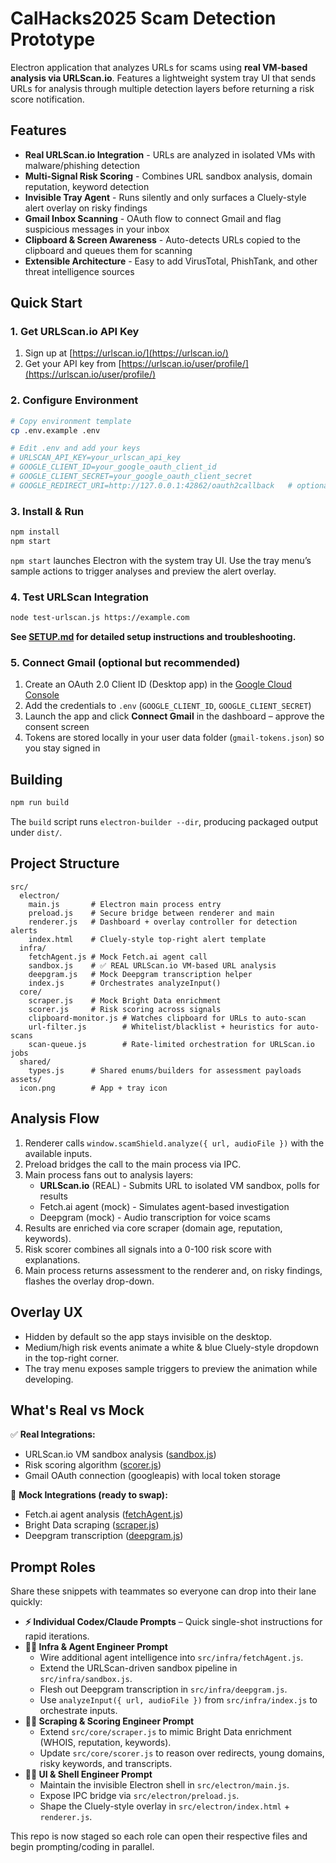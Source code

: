 # CalHacks2025 Scam Detection Prototype

Electron application that analyzes URLs for scams using **real VM-based analysis via URLScan.io**. Features a lightweight system tray UI that sends URLs for analysis through multiple detection layers before returning a risk score notification.

## Features

- **Real URLScan.io Integration** - URLs are analyzed in isolated VMs with malware/phishing detection
- **Multi-Signal Risk Scoring** - Combines URL sandbox analysis, domain reputation, keyword detection
- **Invisible Tray Agent** - Runs silently and only surfaces a Cluely-style alert overlay on risky findings
- **Gmail Inbox Scanning** - OAuth flow to connect Gmail and flag suspicious messages in your inbox
- **Clipboard & Screen Awareness** - Auto-detects URLs copied to the clipboard and queues them for scanning
- **Extensible Architecture** - Easy to add VirusTotal, PhishTank, and other threat intelligence sources

## Quick Start

### 1. Get URLScan.io API Key

1. Sign up at [https://urlscan.io/](https://urlscan.io/)
2. Get your API key from [https://urlscan.io/user/profile/](https://urlscan.io/user/profile/)

### 2. Configure Environment

```bash
# Copy environment template
cp .env.example .env

# Edit .env and add your keys
# URLSCAN_API_KEY=your_urlscan_api_key
# GOOGLE_CLIENT_ID=your_google_oauth_client_id
# GOOGLE_CLIENT_SECRET=your_google_oauth_client_secret
# GOOGLE_REDIRECT_URI=http://127.0.0.1:42862/oauth2callback   # optional override
```

### 3. Install & Run

```bash
npm install
npm start
```

`npm start` launches Electron with the system tray UI. Use the tray menu’s sample actions to trigger analyses and preview the alert overlay.

### 4. Test URLScan Integration

```bash
node test-urlscan.js https://example.com
```

**See [SETUP.md](SETUP.md) for detailed setup instructions and troubleshooting.**

### 5. Connect Gmail (optional but recommended)

1. Create an OAuth 2.0 Client ID (Desktop app) in the [Google Cloud Console](https://console.cloud.google.com/apis/credentials)
2. Add the credentials to `.env` (`GOOGLE_CLIENT_ID`, `GOOGLE_CLIENT_SECRET`)
3. Launch the app and click **Connect Gmail** in the dashboard – approve the consent screen
4. Tokens are stored locally in your user data folder (`gmail-tokens.json`) so you stay signed in

## Building

```bash
npm run build
```

The `build` script runs `electron-builder --dir`, producing packaged output under `dist/`.

## Project Structure

```
src/
  electron/
    main.js       # Electron main process entry
    preload.js    # Secure bridge between renderer and main
    renderer.js   # Dashboard + overlay controller for detection alerts
    index.html    # Cluely-style top-right alert template
  infra/
    fetchAgent.js # Mock Fetch.ai agent call
    sandbox.js    # ✅ REAL URLScan.io VM-based URL analysis
    deepgram.js   # Mock Deepgram transcription helper
    index.js      # Orchestrates analyzeInput()
  core/
    scraper.js    # Mock Bright Data enrichment
    scorer.js     # Risk scoring across signals
    clipboard-monitor.js # Watches clipboard for URLs to auto-scan
    url-filter.js        # Whitelist/blacklist + heuristics for auto-scans
    scan-queue.js        # Rate-limited orchestration for URLScan.io jobs
  shared/
    types.js      # Shared enums/builders for assessment payloads
assets/
  icon.png        # App + tray icon
```

## Analysis Flow

1. Renderer calls `window.scamShield.analyze({ url, audioFile })` with the available inputs.
2. Preload bridges the call to the main process via IPC.
3. Main process fans out to analysis layers:
   - **URLScan.io** (REAL) - Submits URL to isolated VM sandbox, polls for results
   - Fetch.ai agent (mock) - Simulates agent-based investigation
   - Deepgram (mock) - Audio transcription for voice scams
4. Results are enriched via core scraper (domain age, reputation, keywords).
5. Risk scorer combines all signals into a 0-100 risk score with explanations.
6. Main process returns assessment to the renderer and, on risky findings, flashes the overlay drop-down.

## Overlay UX

- Hidden by default so the app stays invisible on the desktop.
- Medium/high risk events animate a white & blue Cluely-style dropdown in the top-right corner.
- The tray menu exposes sample triggers to preview the animation while developing.

## What's Real vs Mock

✅ **Real Integrations:**
- URLScan.io VM sandbox analysis ([sandbox.js](src/infra/sandbox.js))
- Risk scoring algorithm ([scorer.js](src/core/scorer.js))
- Gmail OAuth connection (googleapis) with local token storage

🔄 **Mock Integrations (ready to swap):**
- Fetch.ai agent analysis ([fetchAgent.js](src/infra/fetchAgent.js))
- Bright Data scraping ([scraper.js](src/core/scraper.js))
- Deepgram transcription ([deepgram.js](src/infra/deepgram.js))

## Prompt Roles

Share these snippets with teammates so everyone can drop into their lane quickly:

- **⚡ Individual Codex/Claude Prompts** – Quick single-shot instructions for rapid iterations.
- **👩‍💻 Infra & Agent Engineer Prompt**
  - Wire additional agent intelligence into `src/infra/fetchAgent.js`.
  - Extend the URLScan-driven sandbox pipeline in `src/infra/sandbox.js`.
  - Flesh out Deepgram transcription in `src/infra/deepgram.js`.
  - Use `analyzeInput({ url, audioFile })` from `src/infra/index.js` to orchestrate inputs.
- **👨‍💻 Scraping & Scoring Engineer Prompt**
  - Extend `src/core/scraper.js` to mimic Bright Data enrichment (WHOIS, reputation, keywords).
  - Update `src/core/scorer.js` to reason over redirects, young domains, risky keywords, and transcripts.
- **🧑‍💻 UI & Shell Engineer Prompt**
  - Maintain the invisible Electron shell in `src/electron/main.js`.
  - Expose IPC bridge via `src/electron/preload.js`.
  - Shape the Cluely-style overlay in `src/electron/index.html` + `renderer.js`.

This repo is now staged so each role can open their respective files and begin prompting/coding in parallel.
